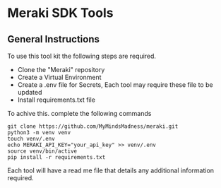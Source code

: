 # Meraki SDK Tools

## General Instructions

To use this tool kit the following steps are required. 

- Clone the "Meraki" repository
- Create a Virtual Environment
- Create a .env file for Secrets, Each tool may require these file to be updated
- Install requirements.txt file

To achive this. complete the following commands

    git clone https://github.com/MyMindsMadness/meraki.git
    python3 -m venv venv
    touch venv/.env
    echo MERAKI_API_KEY="your_api_key" >> venv/.env 
    source venv/bin/active
    pip install -r requirements.txt

Each tool will have a read me file that details any additional information required. 


